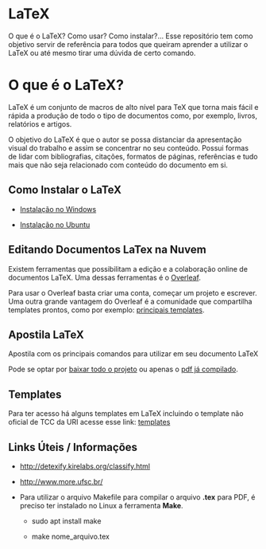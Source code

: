 # LaTeX

O que é o LaTeX? Como usar? Como instalar?… Esse repositório tem como objetivo
servir de referência para todos que queiram aprender a utilizar o LaTeX  ou até
mesmo tirar uma dúvida de certo comando.

# O que é o LaTeX?

LaTeX é um conjunto de macros de alto nível para TeX que torna mais fácil e rápida
a produção de todo o tipo de documentos como, por exemplo, livros, relatórios e
artigos.

O objetivo do LaTeX é que o autor se possa distanciar da apresentação visual do
trabalho e assim se concentrar no seu conteúdo. Possui formas de lidar com
bibliografias, citações, formatos de páginas, referências e tudo mais que não
seja relacionado com conteúdo do documento em si.

## Como Instalar o LaTeX

- [Instalação no Windows](/Instalação/instalação-windows.md)

- [Instalação no Ubuntu](/Instalação/instalação-ubuntu.md)

## Editando Documentos LaTex na Nuvem

Existem ferramentas que possibilitam a edição e a colaboração online de documentos LaTeX. Uma dessas ferramentas é o [Overleaf](https://www.overleaf.com/).

Para usar o Overleaf basta criar uma conta, começar um projeto e escrever. Uma outra grande vantagem do Overleaf é a comunidade que compartilha templates prontos, como por exemplo: [principais templates](Templates/principais-templates.md).

## Apostila LaTeX

Apostila com os principais comandos para utilizar em seu documento LaTeX

Pode se optar por [baixar todo o projeto](/Apostila) ou apenas o [pdf já compilado](/Apostila/apostila.pdf).

## Templates

Para ter acesso há alguns templates em LaTeX incluindo o template não oficial de TCC da URI acesse esse link: [templates](/Templates/principais-templates.md)

## Links Úteis / Informações

- http://detexify.kirelabs.org/classify.html

- http://www.more.ufsc.br/

- Para utilizar o arquivo Makefile para compilar o arquivo **.tex** para PDF, é preciso ter instalado no Linux a ferramenta **Make**.

    - sudo apt install make

    - make nome_arquivo.tex

